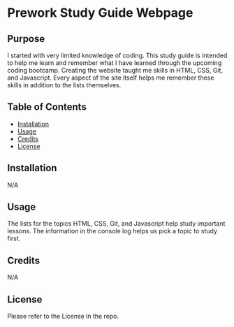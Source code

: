 # Prework Study Guide Webpage

## Purpose

I started with very limited knowledge of coding.  This study guide is intended to help me learn and remember what I have learned through the upcoming coding bootcamp.  Creating the website taught me skills in HTML, CSS, Git, and Javascript. Every aspect of the site itself helps me remember these skills in addition to the lists themselves.

## Table of Contents

- [Installation](#installation)
- [Usage](#usage)
- [Credits](#credits)
- [License](#license)

## Installation

N/A

## Usage

The lists for the topics HTML, CSS, Git, and Javascript help study important lessons.  The information in the console log helps us pick a topic to study first.

## Credits

N/A

## License

Please refer to the License in the repo.